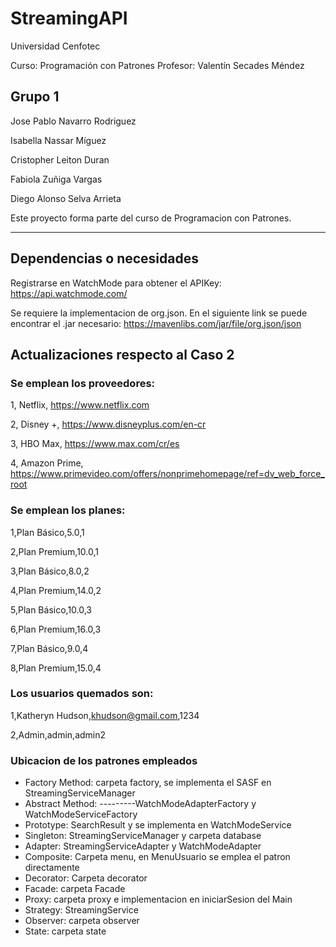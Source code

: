 # StreamingAPI


Universidad Cenfotec

Curso: Programación con Patrones
Profesor: Valentín Secades Méndez

## Grupo 1

Jose Pablo Navarro Rodriguez

Isabella Nassar Míguez

Cristopher Leiton Duran

Fabiola Zuñiga Vargas

Diego Alonso Selva Arrieta

Este proyecto forma parte del curso de Programacion con Patrones.

---
## Dependencias o necesidades

Registrarse en WatchMode para obtener el APIKey:
https://api.watchmode.com/


Se requiere la implementacion de org.json. En el siguiente link se puede encontrar el .jar necesario:
https://mavenlibs.com/jar/file/org.json/json

## Actualizaciones respecto al Caso 2
### Se emplean los proveedores: 
1, Netflix, https://www.netflix.com

2, Disney +, https://www.disneyplus.com/en-cr

3, HBO Max, https://www.max.com/cr/es

4, Amazon Prime, https://www.primevideo.com/offers/nonprimehomepage/ref=dv_web_force_root

### Se emplean los planes:
1,Plan Básico,5.0,1

2,Plan Premium,10.0,1

3,Plan Básico,8.0,2

4,Plan Premium,14.0,2

5,Plan Básico,10.0,3

6,Plan Premium,16.0,3

7,Plan Básico,9.0,4

8,Plan Premium,15.0,4

### Los usuarios quemados son:
1,Katheryn Hudson,khudson@gmail.com,1234

2,Admin,admin,admin2

### Ubicacion de los patrones empleados

- Factory Method: carpeta factory, se implementa el SASF en StreamingServiceManager
- Abstract Method: ---------WatchModeAdapterFactory y WatchModeServiceFactory
- Prototype: SearchResult y se implementa en WatchModeService
- Singleton: StreamingServiceManager y carpeta database
- Adapter: StreamingServiceAdapter y WatchModeAdapter
- Composite: Carpeta menu, en MenuUsuario se emplea el patron directamente
- Decorator: Carpeta decorator
- Facade: carpeta Facade 
- Proxy: carpeta proxy e implementacion en iniciarSesion del Main
- Strategy: StreamingService
- Observer: carpeta observer
- State: carpeta state

